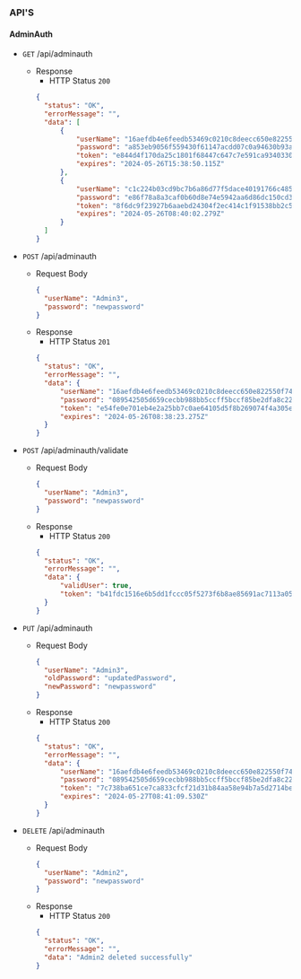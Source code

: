### API'S

#### AdminAuth

- `GET` /api/adminauth

  - Response
    - HTTP Status `200`
    ```json
    {
      "status": "OK",
      "errorMessage": "",
      "data": [
          {
              "userName": "16aefdb4e6feedb53469c0210c8deecc650e822550f743c409e00b9a4fea1393",
              "password": "a853eb9056f559430f61147acdd07c0a94630b93ac5baae39c64bb91034a46a6",
              "token": "e844d4f170da25c1801f68447c647c7e591ca93403304d1b36e541c0b0464f2b",
              "expires": "2024-05-26T15:38:50.115Z"
          },
          {
              "userName": "c1c224b03cd9bc7b6a86d77f5dace40191766c485cd55dc48caf9ac873335d6f",
              "password": "e86f78a8a3caf0b60d8e74e5942aa6d86dc150cd3c03338aef25b7d2d7e3acc7",
              "token": "8f6dc9f23927b6aaebd24304f2ec414c1f91538bb2c5cf9a4c316fecb57d487e",
              "expires": "2024-05-26T08:40:02.279Z"
          }
      ]
    }
    ```

- `POST` /api/adminauth

  - Request Body
    ```json
    {
      "userName": "Admin3",
      "password": "newpassword"
    }
    ```
  - Response
    - HTTP Status `201`
    ```json
    {
      "status": "OK",
      "errorMessage": "",
      "data": {
          "userName": "16aefdb4e6feedb53469c0210c8deecc650e822550f743c409e00b9a4fea1393",
          "password": "089542505d659cecbb988bb5ccff5bccf85be2dfa8c221359079aee2531298bb",
          "token": "e54fe0e701eb4e2a25bb7c0ae64105d5f8b269074f4a305ea468d5443b1d2173",
          "expires": "2024-05-26T08:38:23.275Z"
      }
    }
    ```

- `POST` /api/adminauth/validate

  - Request Body
    ```json
    {
      "userName": "Admin3",
      "password": "newpassword"
    }
    ```
  - Response
    - HTTP Status `200`
    ```json
    {
      "status": "OK",
      "errorMessage": "",
      "data": {
          "validUser": true,
          "token": "b41fdc1516e6b5dd1fccc05f5273f6b8ae85691ac7113a0577a2053ea4c399e5"
      }
    }
    ```

- `PUT` /api/adminauth
  - Request Body
    ```json
    {
      "userName": "Admin3",
      "oldPassword": "updatedPassword",
      "newPassword": "newpassword"
    }
    ```
  - Response
    - HTTP Status `200`
    ```json
    {
      "status": "OK",
      "errorMessage": "",
      "data": {
          "userName": "16aefdb4e6feedb53469c0210c8deecc650e822550f743c409e00b9a4fea1393",
          "password": "089542505d659cecbb988bb5ccff5bccf85be2dfa8c221359079aee2531298bb",
          "token": "7c738ba651ce7ca833cfcf21d31b84aa58e94b7a5d2714bedfef64228fb8e58a",
          "expires": "2024-05-27T08:41:09.530Z"
      }
    }
    ```

- `DELETE` /api/adminauth
  - Request Body
    ```json
    {
      "userName": "Admin2",
      "password": "newpassword"
    }
    ```
  - Response
    - HTTP Status `200`
    ```json
    {
      "status": "OK",
      "errorMessage": "",
      "data": "Admin2 deleted successfully"
    }
    ```